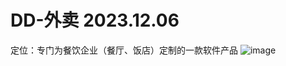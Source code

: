 # DD-外卖  2023.12.06
定位：专门为餐饮企业（餐厅、饭店）定制的一款软件产品
![image](https://github.com/02cx/DDtakeaway/assets/89085479/71b8d7ed-7724-4a1c-85a4-55b59b472d34)
